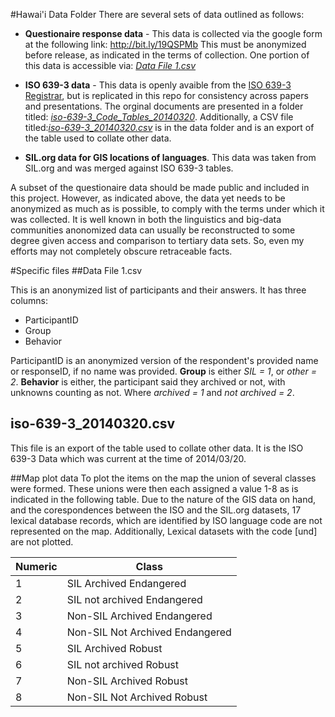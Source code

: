 #Hawai'i Data Folder
There are several sets of data outlined as follows:

* **Questionaire response data** - This data is collected via the google form at the following link: http://bit.ly/19QSPMb This must be anonymized before release, as indicated in the terms of collection. One portion of this data is accessible via: [*Data File 1.csv*](https://github.com/HughP/Lexical-Database-Archiving-Stats/blob/master/2015-Hawaii/data/Anonymized%20Participant%20data%20-%20(about%20data%20file%201).md)

* **ISO 639-3 data** - This data is openly avaible from the [ISO 639-3 Registrar](http://www2.sil.org/iso639-3/default.asp), but is replicated in this repo for consistency across papers and presentations. The orginal documents are presented in a folder titled: [*iso-639-3_Code_Tables_20140320*](https://github.com/HughP/Lexical-Database-Archiving-Stats/tree/master/2015-Hawaii/data/iso-639-3_Code_Tables_20140320). Additionally, a CSV file titled:[*iso-639-3_20140320.csv*](https://github.com/HughP/Lexical-Database-Archiving-Stats/blob/master/2015-Hawaii/data/iso-639-3_20140320.csv) is in the data folder and is an export of the table used to collate other data.

* **SIL.org data for GIS locations of languages**. This data was taken from SIL.org and was merged against ISO 639-3 tables.

A subset of the questionaire data should be made public and included in this project. However, as indicated above, the data yet needs to be anonymized as much as is possible, to comply with the terms under which it was collected. It is well known in both the linguistics and big-data communities anonomized data can usually be reconstructed to some degree given access and comparison to tertiary data sets. So, even my efforts may not completely obscure retraceable facts.

#Specific files
##Data File 1.csv

This is an anonymized list of participants and their answers. It has three columns:
* ParticipantID
* Group
* Behavior

ParticipantID is an anonymized version of the respondent's provided name or responseID, if no name was provided.
**Group** is either *SIL = 1*, or *other = 2*.
**Behavior** is either, the participant said they archived or not, with unknowns counting as not. Where *archived = 1* and *not archived = 2*. 
## iso-639-3_20140320.csv
This file is an export of the table used to collate other data. It is the ISO 639-3 Data which was current at the time of 2014/03/20.

##Map plot data
To plot the items on the map the union of several classes were formed. These unions were then each assigned a value 1-8 as is indicated in the following table. Due to the nature of the GIS data on hand, and the corespondences between the ISO and the SIL.org datasets, 17 lexical database records, which are identified by ISO language code are not represented on the map. Additionally, Lexical datasets with the code [und] are not plotted.

Numeric | Class
|----------|-----------|
1|SIL Archived Endangered
2|SIL not archived Endangered
3|Non-SIL Archived Endangered
4|Non-SIL Not Archived Endangered
5|SIL Archived Robust
6|SIL not archived Robust
7|Non-SIL Archived Robust
8|Non-SIL Not Archived Robust
